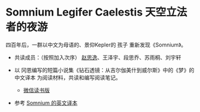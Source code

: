 # Somnium Legifer Caelestis 天空立法者的夜游

四百年后，一群以中文为母语的、景仰Kepler的 孩子 重新发现《Somnium》。

- 共读成员：（按照加入次序） [赵思逸](https://siyizhao.github.io)、王泽宇、段思乔、苏雨桐、刘宇轩

- 以 冈恩编写的短篇小说集《钻石透镜：从吉尔伽美什到威尔斯》中的《梦》的中文译本 为阅读材料，共读和编写阅读笔记。
  - [微信读书版](https://weread.qq.com/web/reader/3d332bd0716ac3ea3d37bf3)
- 参考 [Somnium 的英文译本](https://frostydrew.org/papers.dc/papers/paper-somnium/)

